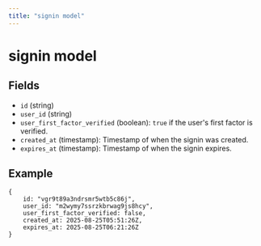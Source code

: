```yaml
---
title: "signin model"
---
```


# signin model

## Fields

-   `id` (string)
-   `user_id` (string)
-   `user_first_factor_verified` (boolean): `true` if the user's first factor is verified.
-   `created_at` (timestamp): Timestamp of when the signin was created.
-   `expires_at` (timestamp): Timestamp of when the signin expires.

## Example

```
{
    id: "vgr9t89a3ndrsmr5wtb5c86j",
    user_id: "m2wymy7ssrzkbrwag9js8hcy",
    user_first_factor_verified: false,
    created_at: 2025-08-25T05:51:26Z,
    expires_at: 2025-08-25T06:21:26Z
}
```
